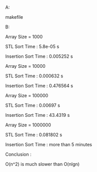 A:

makefile

B:

Array Size = 1000

STL Sort Time : 5.8e-05 s

Insertion Sort Time : 0.005252 s

Array Size = 10000

STL Sort Time : 0.000632 s

Insertion Sort Time : 0.476564 s

Array Size = 100000

STL Sort Time : 0.00697 s

Insertion Sort Time : 43.4319 s

Array Size = 1000000

STL Sort Time : 0.081802 s

Insertion Sort Time : more than 5 minutes

Conclusion :

O(n^2) is much slower than O(nlgn)
